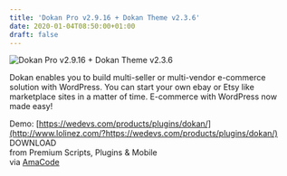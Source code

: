 ```yaml
---
title: 'Dokan Pro v2.9.16 + Dokan Theme v2.3.6'
date: 2020-01-04T08:50:00+01:00
draft: false
---
```


![Dokan Pro v2.9.16 + Dokan Theme v2.3.6](http://www.codelist.cc/uploads/posts/2017-11/1511708378_dokan-pro-v2.7.0-ecommerce-marketplace-plugin.jpg "Dokan Pro v2.9.16 + Dokan Theme v2.3.6")  
  
Dokan enables you to build multi-seller or multi-vendor e-commerce solution with WordPress. You can start your own ebay or Etsy like marketplace sites in a matter of time. E-commerce with WordPress now made easy!  
  
Demo: [https://wedevs.com/products/plugins/dokan/](http://www.lolinez.com/?https://wedevs.com/products/plugins/dokan/)  
DOWNLOAD  
from Premium Scripts, Plugins & Mobile  
via [AmaCode](https://amazcode.ooo)